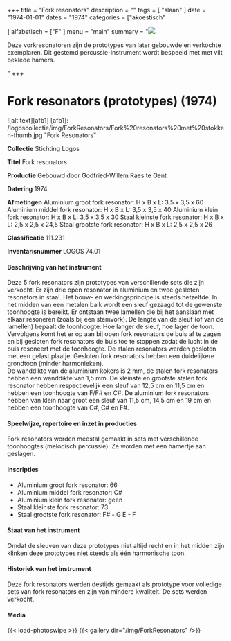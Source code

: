 ﻿+++
title = "Fork resonators"
description = ""
tags = [
"slaan"
]
date = "1974-01-01"
dates = "1974"
categories = ["akoestisch"

]
alfabetisch = ["F"
]
menu = "main"
summary = "<a href='/logoscollectie/1974/fork_resonators'><img src='/logoscollectie/img/ForkResonators/Fork%20resonators%20met%20stokken-thumb.jpg'></a><p>Deze vorkresonatoren zijn de prototypes van later gebouwde en verkochte exemplaren. Dit gestemd percussie-instrument wordt bespeeld met met vilt beklede hamers.</p>"
+++

# Fork resonators (prototypes) (1974)

![alt text][afb1]
[afb1]: /logoscollectie/img/ForkResonators/Fork%20resonators%20met%20stokken-thumb.jpg "Fork Resonators"

**Collectie** 
Stichting Logos

**Titel**
Fork resonators

**Productie**
Gebouwd door Godfried-Willem Raes te Gent

**Datering**
1974

**Afmetingen**
Aluminium groot fork resonator: H x B x L: 3,5 x 3,5 x 60
Aluminium middel fork resonator: H x B x L: 3,5 x 3,5 x 40
Aluminium klein fork resonator: H x B x L: 3,5 x 3,5 x 30
Staal kleinste fork resonator: H x B x L: 2,5 x 2,5 x 24,5
Staal grootste fork resonator: H x B x L: 2,5 x 2,5 x 26

**Classificatie**
111.231

**Inventarisnummer**
LOGOS 74.01

#### Beschrijving van het instrument
Deze 5 fork resonators zijn prototypes van verschillende sets die zijn verkocht. Er zijn drie open resonator in aluminium en twee gesloten resonators in staal.
Het bouw- en werkingsprincipe is steeds hetzelfde. In het midden van een metalen balk wordt een sleuf gezaagd tot de gewenste toonhoogte is bereikt. Er ontstaan twee lamellen die bij het aanslaan met elkaar resoneren (zoals bij een stemvork). De lengte van de sleuf (of van de lamellen) bepaalt de toonhoogte. Hoe langer de sleuf, hoe lager de toon. Vervolgens komt het er op aan bij open fork resonators de buis af te zagen en bij gesloten fork resonators de buis toe te stoppen zodat de lucht in de buis resoneert met de toonhoogte. De stalen resonators werden gesloten met een gelast plaatje. Gesloten fork resonators hebben een duidelijkere grondtoon (minder harmonieken).  
De wanddikte van de aluminium kokers is 2 mm, de stalen fork resonators hebben een wanddikte van 1,5 mm.
De kleinste en grootste stalen fork resonator hebben respectievelijk een sleuf van 12,5 cm en 11,5 cm en hebben een toonhoogte van F/F# en C#. 
De aluminium fork resonators hebben van klein naar groot een sleuf van 11,5 cm, 14,5 cm en 19 cm en hebben een toonhoogte van C#, C# en F#.

#### Speelwijze, repertoire en inzet in producties
Fork resonators worden meestal gemaakt in sets met verschillende toonhoogtes (melodisch percussie). Ze worden met een hamertje aan geslagen. 


#### Inscripties
- Aluminium groot fork resonator: 66
- Aluminium middel fork resonator: C#
- Aluminium klein fork resonator: geen
- Staal kleinste fork resonator: 73
- Staal grootste fork resonator: F# - G   E - F

#### Staat van het instrument
Omdat de sleuven van deze prototypes niet altijd recht en in het midden zijn klinken deze prototypes niet steeds als één harmonische toon.

#### Historiek van het instrument
Deze fork resonators werden destijds gemaakt als prototype voor volledige sets van fork resonators en zijn van mindere kwaliteit. De sets werden verkocht.


#### Media
{{< load-photoswipe >}}
{{< gallery dir="/img/ForkResonators" />}}
